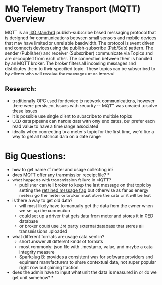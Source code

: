 # MQ Telemetry Transport (MQTT) Overview

MQTT is an [ISO standard](https://www.iso.org/standard/68562.html) publish-subscribe based messaging protocol that is designed for communications between small sensors and mobile devices that may have limited or unreliable bandwidth. The protocol is event driven and connects devices using the publish-subscribe (Pub/Sub) pattern. The sender (Publisher) and receiver (Subscriber) communicate via Topics and are decoupled from each other. The connection between them is handled by an MQTT broker. The broker filters all incoming messages and distributes them to their specified topic. These topics can be subscribed to by clients who will receive the messages at an interval. 

## Research:
* traditionally OPC used for device to network communications, however there were persistent issues with security -- MQTT was created to solve these issues
* it is possible use single client to subscribe to multiple topics
* OED data pipeline can handle data with only end dates, but prefer each read value to have a time range associated
* ideally when connecting to a meter's topic for the first time, we'd like a way to get all historical data on a date range
# Big Questions:
* how to get name of meter and usage collecting in?
* does MQTT offer any transmission receipt file?
  * 
* what happens with transmission failure in MQTT? 
    * publisher can tell broker to keep the last message on that topic by setting the [retained message flag](http://www.steves-internet-guide.com/mqtt-retained-messages-example/) but otherwise as far as energy meters go the meter or broker must store the data or it will be lost 
* is there a way to get old data?
    * will most likely have to manually get the data from the owner when we set up the connection
    * could set up a driver that gets data from meter and stores it in OED database
    * or broker could use 3rd party external database that stores all transmissions uploaded
* what different formats are usage data sent in?
  * short answer all different kinds of formats
  * most commonly: json file with timestamp, value, and maybe a data integrity measure
  * Sparkplug B: provides a consistent way for software providers and equiment manufacturers to share contextual data, not super popular right now but gaining traction
* does the admin have to input what unit the data is measured in or do we get unit somehow?
  * 
